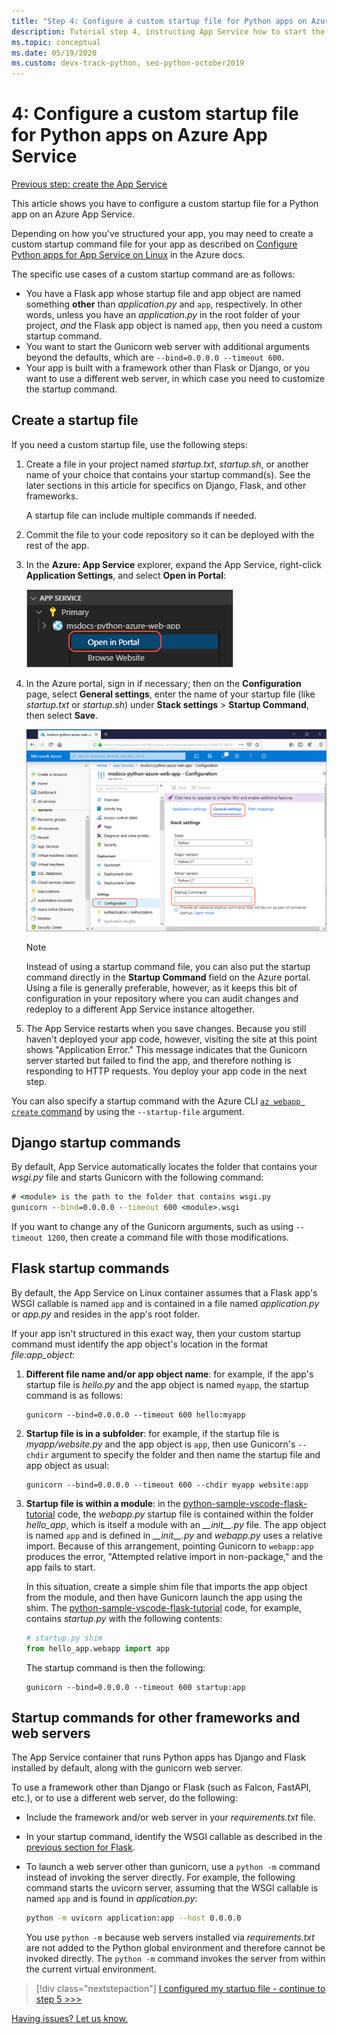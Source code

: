 ```yaml
---
title: "Step 4: Configure a custom startup file for Python apps on Azure App Service on Linux"
description: Tutorial step 4, instructing App Service how to start the web app including specific instructions for Django, Flask, and other frameworks.
ms.topic: conceptual
ms.date: 05/19/2020
ms.custom: devx-track-python, seo-python-october2019
---
```


# 4: Configure a custom startup file for Python apps on Azure App Service

[Previous step: create the App Service](tutorial-deploy-app-service-on-linux-03.md)

This article shows you have to configure a custom startup file for a Python app on an Azure App Service.

Depending on how you've structured your app, you may need to create a custom startup command file for your app as described on [Configure Python apps for App Service on Linux](/azure/app-service/configure-language-python) in the Azure docs.

The specific use cases of a custom startup command are as follows:

- You have a Flask app whose startup file and app object are named something **other** than *application.py* and `app`, respectively. In other words, unless you have an *application.py* in the root folder of your project, *and* the Flask app object is named `app`, then you need a custom startup command.
- You want to start the Gunicorn web server with additional arguments beyond the defaults, which are `--bind=0.0.0.0 --timeout 600`.
- Your app is built with a framework other than Flask or Django, or you want to use a different web server, in which case you need to customize the startup command.

## Create a startup file

If you need a custom startup file, use the following steps:

1. Create a file in your project named *startup.txt*, *startup.sh*, or another name of your choice that contains your startup command(s). See the later sections in this article for specifics on Django, Flask, and other frameworks.

    A startup file can include multiple commands if needed.

1. Commit the file to your code repository so it can be deployed with the rest of the app.

1. In the **Azure: App Service** explorer, expand the App Service, right-click **Application Settings**, and select **Open in Portal**:

    ![Open Application Settings in Portal in the App Service explorer](media/deploy-azure/open-application-settings-in-portal-for-app-service.png)

1. In the Azure portal, sign in if necessary; then on the **Configuration** page, select **General settings**, enter the name of your startup file (like *startup.txt* or *startup.sh*) under **Stack settings** > **Startup Command**, then select **Save**.

    ![Setting the Startup Command file name in the Azure portal](media/deploy-azure/enter-startup-file-for-app-service-in-the-azure-portal.png)

    > [!NOTE]
    > Instead of using a startup command file, you can also put the startup command directly in the **Startup Command** field on the Azure portal. Using a file is generally preferable, however, as it keeps this bit of configuration in your repository where you can audit changes and redeploy to a different App Service instance altogether.

1. The App Service restarts when you save changes. Because you still haven't deployed your app code, however, visiting the site at this point shows "Application Error." This message indicates that the Gunicorn server started but failed to find the app, and therefore nothing is responding to HTTP requests. You deploy your app code in the next step.

You can also specify a startup command with the Azure CLI [`az webapp create` command](/cli/azure/webapp#az-webapp-create) by using the `--startup-file` argument.

## Django startup commands

By default, App Service automatically locates the folder that contains your *wsgi.py* file and starts Gunicorn with the following command:

```cmd
# <module> is the path to the folder that contains wsgi.py
gunicorn --bind=0.0.0.0 --timeout 600 <module>.wsgi
```

If you want to change any of the Gunicorn arguments, such as using `--timeout 1200`, then create a command file with those modifications.

## Flask startup commands

By default, the App Service on Linux container assumes that a Flask app's WSGI callable is named `app` and is contained in a file named *application.py* or *app.py* and resides in the app's root folder.

If your app isn't structured in this exact way, then your custom startup command must identify the app object's location in the format *file:app_object*:

1. **Different file name and/or app object name**: for example, if the app's startup file is *hello.py* and the app object is named `myapp`, the startup command is as follows:

    ```text
    gunicorn --bind=0.0.0.0 --timeout 600 hello:myapp
    ```

1. **Startup file is in a subfolder**: for example, if the startup file is *myapp/website.py* and the app object is `app`, then use Gunicorn's `--chdir` argument to specify the folder and then name the startup file and app object as usual:

    ```text
    gunicorn --bind=0.0.0.0 --timeout 600 --chdir myapp website:app
    ```

1. **Startup file is within a module**: in the [python-sample-vscode-flask-tutorial](https://github.com/Microsoft/python-sample-vscode-flask-tutorial) code, the *webapp.py* startup file is contained within the folder *hello_app*, which is itself a module with an *\_\_init\_\_.py* file. The app object is named `app` and is defined in *\_\_init\_\_.py* and *webapp.py* uses a relative import. Because of this arrangement, pointing Gunicorn to `webapp:app` produces the error, "Attempted relative import in non-package," and the app fails to start.

    In this situation, create a simple shim file that imports the app object from the module, and then have Gunicorn launch the app using the shim. The [python-sample-vscode-flask-tutorial](https://github.com/Microsoft/python-sample-vscode-flask-tutorial) code, for example, contains *startup.py* with the following contents:

    ```python
    # startup.py shim
    from hello_app.webapp import app
    ```

    The startup command is then the following:

    ```text
    gunicorn --bind=0.0.0.0 --timeout 600 startup:app
    ```

## Startup commands for other frameworks and web servers

The App Service container that runs Python apps has Django and Flask installed by default, along with the gunicorn web server.

To use a framework other than Django or Flask (such as Falcon, FastAPI, etc.), or to use a different web server, do the following:

- Include the framework and/or web server in your *requirements.txt* file.
- In your startup command, identify the WSGI callable as described in the [previous section for Flask](#flask-startup-commands).
- To launch a web server other than gunicorn, use a `python -m` command instead of invoking the server directly. For example, the following command starts the uvicorn server, assuming that the WSGI callable is named `app` and is found in *application.py*:

    ```sh
    python -m uvicorn application:app --host 0.0.0.0
    ```

    You use `python -m` because web servers installed via *requirements.txt* are not added to the Python global environment and therefore cannot be invoked directly. The `python -m` command invokes the server from within the current virtual environment.

> [!div class="nextstepaction"]
> [I configured my startup file - continue to step 5 >>>](tutorial-deploy-app-service-on-linux-05.md)

[Having issues? Let us know.](https://aka.ms/FlaskVSCQuickstartHelp)
